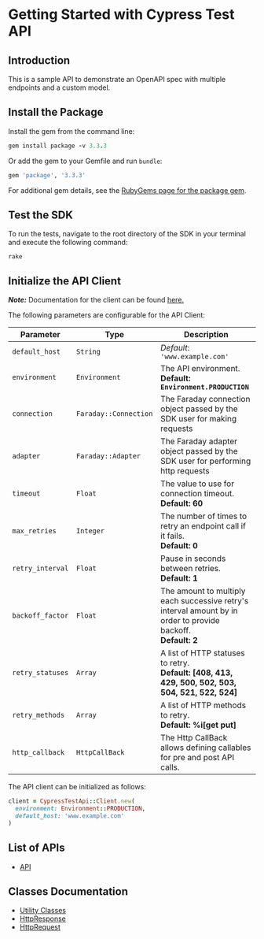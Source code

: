
# Getting Started with Cypress Test API

## Introduction

This is a sample API to demonstrate an OpenAPI spec with multiple endpoints and a custom model.

## Install the Package

Install the gem from the command line:

```ruby
gem install package -v 3.3.3
```

Or add the gem to your Gemfile and run `bundle`:

```ruby
gem 'package', '3.3.3'
```

For additional gem details, see the [RubyGems page for the package gem](https://rubygems.org/gems/package/versions/3.3.3).

## Test the SDK

To run the tests, navigate to the root directory of the SDK in your terminal and execute the following command:

```
rake
```

## Initialize the API Client

**_Note:_** Documentation for the client can be found [here.](https://www.github.com/ZahraN444/reporuby/tree/3.3.3/doc/client.md)

The following parameters are configurable for the API Client:

| Parameter | Type | Description |
|  --- | --- | --- |
| `default_host` | `String` | *Default*: `'www.example.com'` |
| `environment` | `Environment` | The API environment. <br> **Default: `Environment.PRODUCTION`** |
| `connection` | `Faraday::Connection` | The Faraday connection object passed by the SDK user for making requests |
| `adapter` | `Faraday::Adapter` | The Faraday adapter object passed by the SDK user for performing http requests |
| `timeout` | `Float` | The value to use for connection timeout. <br> **Default: 60** |
| `max_retries` | `Integer` | The number of times to retry an endpoint call if it fails. <br> **Default: 0** |
| `retry_interval` | `Float` | Pause in seconds between retries. <br> **Default: 1** |
| `backoff_factor` | `Float` | The amount to multiply each successive retry's interval amount by in order to provide backoff. <br> **Default: 2** |
| `retry_statuses` | `Array` | A list of HTTP statuses to retry. <br> **Default: [408, 413, 429, 500, 502, 503, 504, 521, 522, 524]** |
| `retry_methods` | `Array` | A list of HTTP methods to retry. <br> **Default: %i[get put]** |
| `http_callback` | `HttpCallBack` | The Http CallBack allows defining callables for pre and post API calls. |

The API client can be initialized as follows:

```ruby
client = CypressTestApi::Client.new(
  environment: Environment::PRODUCTION,
  default_host: 'www.example.com'
)
```

## List of APIs

* [API](https://www.github.com/ZahraN444/reporuby/tree/3.3.3/doc/controllers/api.md)

## Classes Documentation

* [Utility Classes](https://www.github.com/ZahraN444/reporuby/tree/3.3.3/doc/utility-classes.md)
* [HttpResponse](https://www.github.com/ZahraN444/reporuby/tree/3.3.3/doc/http-response.md)
* [HttpRequest](https://www.github.com/ZahraN444/reporuby/tree/3.3.3/doc/http-request.md)

